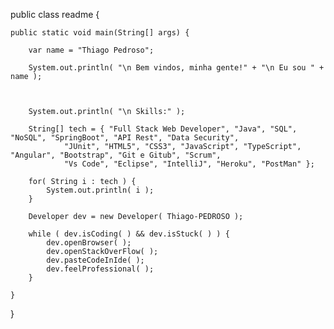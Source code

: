 public class readme {

	public static void main(String[] args) {

		var name = "Thiago Pedroso";

		System.out.println( "\n Bem vindos, minha gente!" + "\n Eu sou " + name );
		
		
		
		System.out.println( "\n Skills:" );

		String[] tech = { "Full Stack Web Developer", "Java", "SQL", "NoSQL", "SpringBoot", "API Rest", "Data Security",
				"JUnit", "HTML5", "CSS3", "JavaScript", "TypeScript", "Angular", "Bootstrap", "Git e Gitub", "Scrum",
				"Vs Code", "Eclipse", "IntelliJ", "Heroku", "PostMan" };

		for( String i : tech ) {
			System.out.println( i );
		}

		Developer dev = new Developer( Thiago-PEDROSO );

		while ( dev.isCoding( ) && dev.isStuck( ) ) {
			dev.openBrowser( );
			dev.openStackOverFlow( );
			dev.pasteCodeInIde( );
			dev.feelProfessional( );
		}

	} 

}

